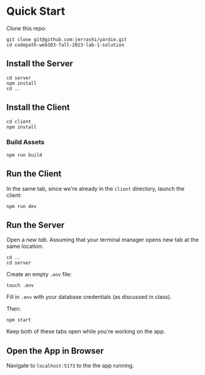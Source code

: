 # Quick Start

Clone this repo:

```
git clone git@github.com:jerrashi/yardie.git
cd codepath-web103-fall-2023-lab-1-solution
```

## Install the Server

```
cd server
npm install
cd ..
```

## Install the Client

```
cd client
npm install
```

### Build Assets

```
npm run build
```

## Run the Client

In the same tab, since we're already in the `client` directory, launch the client:

```
npm run dev
```

## Run the Server

Open a *new tab*. Assuming that your terminal manager opens new tab at the same location:

```
cd ..
cd server
```

Create an empty `.env` file:

```
touch .env
```

Fill in `.env` with your database credentials (as discussed in class).

Then:

```
npm start
```

Keep both of these tabs open while you're working on the app.

## Open the App in Browser

Navigate to `localhost:5173` to the the app running.

